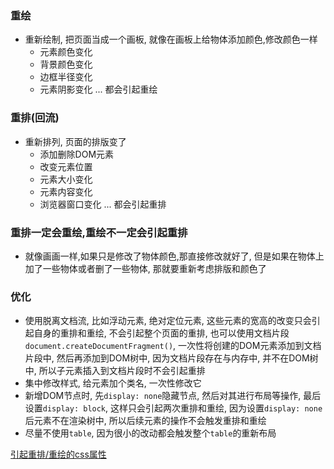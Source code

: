 ### 重绘
* 重新绘制, 把页面当成一个画板, 就像在画板上给物体添加颜色,修改颜色一样
  - 元素颜色变化
  - 背景颜色变化
  - 边框半径变化
  - 元素阴影变化
  ...
  都会引起重绘
### 重排(回流)
* 重新排列, 页面的排版变了
  - 添加删除DOM元素
  - 改变元素位置
  - 元素大小变化
  - 元素内容变化
  - 浏览器窗口变化
  ...
  都会引起重排
### 重排一定会重绘,重绘不一定会引起重排
- 就像画画一样,如果只是修改了物体颜色,那直接修改就好了, 但是如果在物体上加了一些物体或者删了一些物体, 那就要重新考虑排版和颜色了

### 优化
- 使用脱离文档流, 比如浮动元素, 绝对定位元素, 这些元素的宽高的改变只会引起自身的重排和重绘, 不会引起整个页面的重排, 也可以使用文档片段`document.createDocumentFragment()`, 一次性将创建的DOM元素添加到文档片段中, 然后再添加到DOM树中, 因为文档片段存在与内存中, 并不在DOM树中, 所以子元素插入到文档片段时不会引起重排
- 集中修改样式, 给元素加个类名, 一次性修改它
- 新增DOM节点时, 先`display: none`隐藏节点, 然后对其进行布局等操作, 最后设置`display: block`, 这样只会引起两次重排和重绘, 因为设置`display: none`后元素不在渲染树中, 所以后续元素的操作不会触发重排和重绘
- 尽量不使用`table`, 因为很小的改动都会触发整个`table`的重新布局


<a href="https://csstriggers.com/">引起重排/重绘的css属性</a>